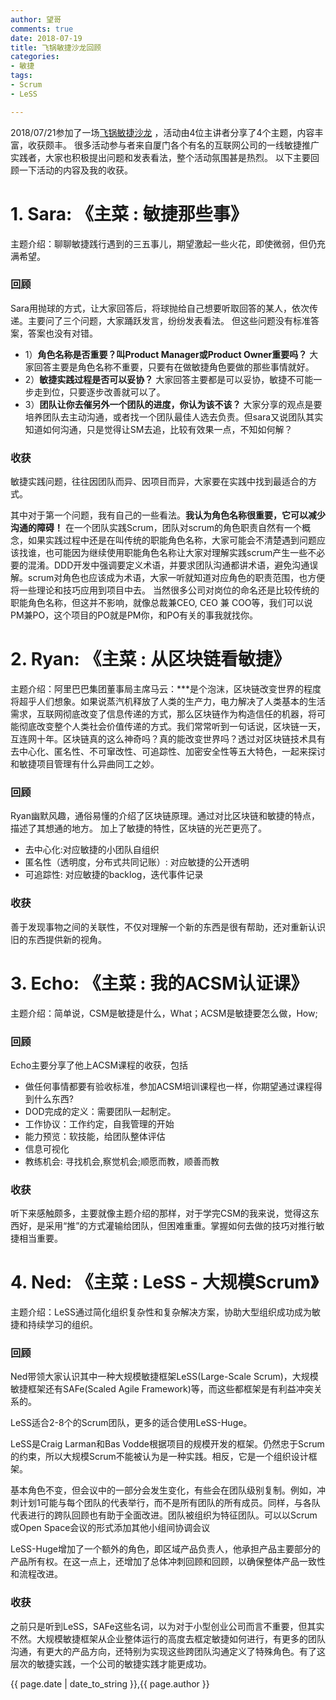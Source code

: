 ```yaml
---
author: 望哥
comments: true
date: 2018-07-19
title: 飞锅敏捷沙龙回顾
categories:
- 敏捷
tags:
- Scrum
- LeSS

---
```




2018/07/21参加了一场[飞锅敏捷沙龙](http://www.hdb.com/party/snii2.html) ，活动由4位主讲者分享了4个主题，内容丰富，收获颇丰。
很多活动参与者来自厦门各个有名的互联网公司的一线敏捷推广实践者，大家也积极提出问题和发表看法，整个活动氛围甚是热烈。
以下主要回顾一下活动的内容及我的收获。

# 1. Sara: 《主菜 : 敏捷那些事》
主题介绍：聊聊敏捷践行遇到的三五事儿，期望激起一些火花，即使微弱，但仍充满希望。

### 回顾
Sara用抛球的方式，让大家回答后，将球抛给自己想要听取回答的某人，依次传递。主要问了三个问题，大家踊跃发言，纷纷发表看法。 但这些问题没有标准答案，答案也没有对错。



- 1）**角色名称是否重要？叫Product Manager或Product Owner重要吗？** 大家回答主要是角色名称不重要，只要有在做敏捷角色要做的那些事情就好。
- 2）**敏捷实践过程是否可以妥协？** 大家回答主要都是可以妥协，敏捷不可能一步走到位，只要逐步改善就可以了。
- 3）**团队让你去催另外一个团队的进度，你认为该不该？** 大家分享的观点是要培养团队去主动沟通，或者找一个团队最佳人选去负责。但sara又说团队其实知道如何沟通，只是觉得让SM去追，比较有效果一点，不知如何解？

### 收获

敏捷实践问题，往往因团队而异、因项目而异，大家要在实践中找到最适合的方式。

其中对于第一个问题，我有自己的一些看法。**我认为角色名称很重要，它可以减少沟通的障碍！** 在一个团队实践Scrum，团队对scrum的角色职责自然有一个概念，如果实践过程中还是在叫传统的职能角色名称，大家可能会不清楚遇到问题应该找谁，也可能因为继续使用职能角色名称让大家对理解实践scrum产生一些不必要的混淆。DDD开发中强调要定义术语，并要求团队沟通都讲术语，避免沟通误解。scrum对角色也应该成为术语，大家一听就知道对应角色的职责范围，也方便将一些理论和技巧应用到项目中去。 当然很多公司对岗位的命名还是比较传统的职能角色名称，但这并不影响，就像总裁兼CEO, CEO 兼 COO等，我们可以说PM兼PO，这个项目的PO就是PM你，和PO有关的事我就找你。


# 2. Ryan: 《主菜 : 从区块链看敏捷》

主题介绍：阿里巴巴集团董事局主席马云：***是个泡沫，区块链改变世界的程度将超乎人们想象。如果说蒸汽机释放了人类的生产力，电力解决了人类基本的生活需求，互联网彻底改变了信息传递的方式，那么区块链作为构造信任的机器，将可能彻底改变整个人类社会价值传递的方式。我们常常听到一句话说，区块链一天，互连网十年。区块链真的这么神奇吗？真的能改变世界吗？透过对区块链技术具有去中心化、匿名性、不可窜改性、可追踪性、加密安全性等五大特色，一起来探讨和敏捷项目管理有什么异曲同工之妙。

### 回顾
Ryan幽默风趣，通俗易懂的介绍了区块链原理。通过对比区块链和敏捷的特点，描述了其想通的地方。 加上了敏捷的特性，区块链的光芒更亮了。

- 去中心化:对应敏捷的小团队自组织
- 匿名性（透明度，分布式共同记账）: 对应敏捷的公开透明
- 可追踪性: 对应敏捷的backlog，迭代事件记录

### 收获
善于发现事物之间的关联性，不仅对理解一个新的东西是很有帮助，还对重新认识旧的东西提供新的视角。

# 3. Echo: 《主菜 : 我的ACSM认证课》

主题介绍：简单说，CSM是敏捷是什么，What；ACSM是敏捷要怎么做，How;

### 回顾

Echo主要分享了他上ACSM课程的收获，包括
- 做任何事情都要有验收标准，参加ACSM培训课程也一样，你期望通过课程得到什么东西?
- DOD完成的定义：需要团队一起制定。
- 工作协议：工作约定，自我管理的开始
- 能力预览：软技能，给团队整体评估
- 信息可视化
- 教练机会: 寻找机会,察觉机会;顺愿而教，顺善而教

### 收获
听下来感触颇多，主要就像主题介绍的那样，对于学完CSM的我来说，觉得这东西好，是采用“推”的方式灌输给团队，但困难重重。掌握如何去做的技巧对推行敏捷相当重要。

# 4. Ned: 《主菜 : LeSS - 大规模Scrum》

 主题介绍：LeSS通过简化组织复杂性和复杂解决方案，协助大型组织成功成为敏捷和持续学习的组织。

### 回顾

Ned带领大家认识其中一种大规模敏捷框架LeSS(Large-Scale Scrum)，大规模敏捷框架还有SAFe(Scaled Agile Framework)等，而这些都框架是有利益冲突关系的。

LeSS适合2-8个的Scrum团队，更多的适合使用LeSS-Huge。

LeSS是Craig Larman和Bas Vodde根据项目的规模开发的框架。仍然忠于Scrum的约束，所以大规模Scrum不能被认为是一种实践。相反，它是一个组织设计框架。

基本角色不变，但会议中的一部分会发生变化，有些会在团队级别复制。例如，冲刺计划1可能与每个团队的代表举行，而不是所有团队的所有成员。同样，与各队代表进行的跨队回顾也有助于全面改进。团队被组织为特征团队。可以以Scrum或Open Space会议的形式添加其他小组间协调会议

LeSS-Huge增加了一个额外的角色，即区域产品负责人，他承担产品主要部分的产品所有权。在这一点上，还增加了总体冲刺回顾和回顾，以确保整体产品一致性和流程改进。

### 收获
之前只是听到LeSS，SAFe这些名词，以为对于小型创业公司而言不重要，但其实不然。大规模敏捷框架从企业整体运行的高度去框定敏捷如何进行，有更多的团队沟通，有更大的产品方向，还特别为实现这些跨团队沟通定义了特殊角色。有了这层次的敏捷实践，一个公司的敏捷实践才能更成功。

{{ page.date | date_to_string }},{{ page.author }}